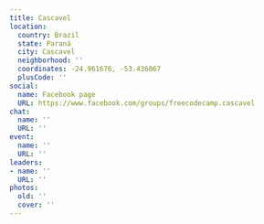 ```yaml
---
title: Cascavel
location:
  country: Brazil
  state: Paraná
  city: Cascavel
  neighborhood: ''
  coordinates: -24.961676, -53.436067
  plusCode: ''
social:
  name: Facebook page
  URL: https://www.facebook.com/groups/freecodecamp.cascavel
chat:
  name: ''
  URL: ''
event:
  name: ''
  URL: ''
leaders:
- name: ''
  URL: ''
photos:
  old: ''
  cover: ''
---
```

